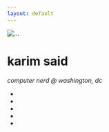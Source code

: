 ```yaml
---
layout: default
---
```


<div class="container">
  <div class="card mt-4 mx-auto col-sm-4 shadow">
    <img src="https://www.gravatar.com/avatar/7b1fef517a68b908f1d57b84cd09059c.png?s=1280" class="card-img-top" alt="...">
    <div class="card-body">
      <h1 class="card-title display-1 strong">karim said</h1>
      <p class="card-text text-muted"><em>computer nerd @ washington, dc</em></p>
    </div>
    <div class="card-body">
      <ul class="list-inline mx-auto text-center display-2">
        <li class="list-inline-item"><a href="{{ site.keybase_url }}"><i class="fab fa-keybase"></i></a></li>
        <li class="list-inline-item"><a href="{{ site.github_url }}"><i class="fab fa-github"></i></a></li>
        <li class="list-inline-item"><a href="{{ site.twitter_url }}"><i class="fab fa-twitter"></i></a></li>
        <li class="list-inline-item"><a href="{{ site.linkedin_url }}"><i class="fab fa-linkedin"></i></a></li>
        <li class="list-inline-item"><a href="{{ site.medium_url }}"><i class="fab fa-medium-m"></i></a></li>
      </ul>
    </div>
  </div>
</div>
